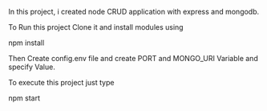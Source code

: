 In this project, i created node CRUD application with express and mongodb.

To Run this project Clone it and install modules using

npm install

Then Create config.env file and create PORT and MONGO_URI Variable and specify Value. 

To execute this project just type

npm start
